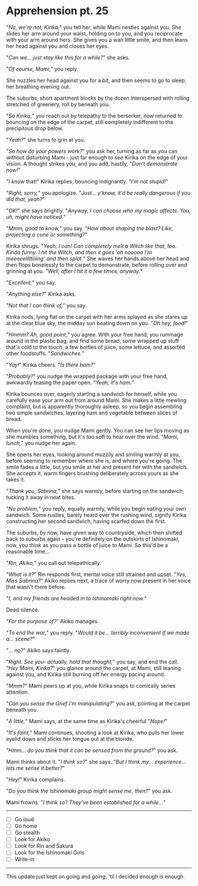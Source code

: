 # Apprehension pt. 25

"*No, we're not, Kirika,*" you tell her, while Mami nestles against you. She slides her arm around your waist, holding on to you, and you reciprocate with your arm around hers. She gives you a wan little smile, and then leans her head against you and closes her eyes.

"*Can we... just stay like this for a while?*" she asks.

"*Of course, Mami,*" you reply.

She nuzzles her head against you for a bit, and then seems to go to sleep, her breathing evening out.

The suburbs, short apartment blocks by the dozen interspersed with rolling stretched of greenery, roll by beneath you.

"*So Kirika,*" you reach out by telepathy to the berserker, now returned to bouncing on the edge of the carpet, still completely indifferent to the precipitous drop below.

"*Yeah?*" she turns to grin at you.

"*So how do your powers work?*" you ask her, turning as far as you can without disturbing Mami - just far enough to see Kirika on the edge of your vision. A thought strikes you, and you add, hastily, "*Don't demonstrate now!*"

"*I know* that!" Kirika replies, bouncing indignantly. "*I'm not stupid!*"

"*Right, sorry,*" you apologize. "*Just... y'know, it'd be really dangerous if you did that, yeah?*"

"*OK!*" she says brightly. "*Anyway, I can choose who my magic affects. You, uh, might have noticed.*"

"*Mmm, good to know,*" you say. "*How about shaping the blast? Like, projecting a cone or something?*"

Kirika shrugs. "*Yeah, I can! Can completely melt a Witch like that, too. Kinda funny. I hit the Witch, and then it goes 'oh nooooo I'm meeeeelllltiiiing' and then splat.*" She waves her hands above her head and then flops bonelessly to the carpet to demonstrate, before rolling over and grinning at you. "*Well, after I hit it a few times, anyway.*\*

"*Excellent,*" you say.

"*Anything else?*" Kirika asks.

"*Not that I can think of,*" you say.

Kirika nods, lying flat on the carpet with her arms splayed as she stares up at the clear blue sky, the midday sun beating down on you. "*Oh hey, food!*"

"*Hmmm? Ah, good point,*" you agree. With your free hand, you rummage around in the plastic bag, and find some bread, some wrapped up stuff that's cold to the touch, a few bottles of juice, some lettuce, and assorted other foodstuffs. "*Sandwiches.*"

"*Yay!*" Kirika cheers. "*Is there ham?*"

"*Probably?*" you nudge the wrapped package with your free hand, awkwardly teasing the paper open. "*Yeah, it's ham.*"

Kirika bounces over, eagerly starting a sandwich for herself, while you carefully ease your arm out from around Mami. She makes a little mewling complaint, but is apparently thoroughly asleep, so you begin assembling two simple sandwiches, layering ham and vegetable between slices of bread.

When you're done, you nudge Mami gently. You can see her lips moving as she mumbles something, but it's too soft to hear over the wind. "*Mami, lunch,*" you nudge her again.

She opens her eyes, looking around muzzily and smiling warmly at you, before seeming to remember where she is, and where you're going. The smile fades a little, but you smile at her and present her with the sandwich. She accepts it, warm fingers brushing deliberately across yours as she takes it.

"*Thank you, Sabrina,*" she says warmly, before starting on the sandwich, tucking it away in neat bites.

"*No problem,*" you reply, equally warmly, while you begin eating your own sandwich. Some rustles, barely heard over the rushing wind, signify Kirika constructing her second sandwich, having scarfed down the first.

The suburbs, by now, have given way to countryside, which then shifted back to suburbs again - you're definitely on the outskirts of Ishinomaki, now, you think as you pass a bottle of juice to Mami. So this'd be a reasonable time...

"*Rin, Akiko,*" you call out telepathically.

"*What is it?*" Rin responds first, mental voice still strained and upset. "*Yes, Miss Sabrina?*" Akiko replies next, a trace of worry now present in her voice that wasn't there before.

"*I, and my friends are headed in to Ishinomaki right now.*"

Dead silence.

"*For the purpose of?*" Akiko manages.

"*To end the war,*" you reply. "*Would it be... terribly inconvenient if we made a... scene?*"

"*... no?*" Akiko says faintly.

"*Right. See you- actually, hold that thought,*" you say, and end the call. "*Hey Mami, Kirika?*" you glance around the carpet, at Mami, still leaning against you, and Kirika still burning off her energy pacing around.

"*Mmm?*" Mami peers up at you, while Kirika snaps to comically series attention.

"*Can you sense the Grief I'm manipulating?*" you ask, pointing at the carpet beneath you.

"*A little,*" Mami says, at the same time as Kirika's cheerful "*Nope!*"

"*It's faint,*" Mami continues, shooting a look at Kirika, who pulls her lower eyelid down and sticks her tongue out at the blonde.

"*Hmm... do you think that it can be sensed from the ground?*" you ask.

Mami thinks about it. "*I think so?*" she says. "*But I think my... experience... lets me sense it better?*"

"*Hey!*" Kirika complains.

"*Do you think the Ishinomaki group might sense me, then?*" you ask.

Mami frowns. "*I think so? They've been established for a while...*"

---

- [ ] Go loud
- [ ] Go home
- [ ] Go stealth
- [ ] Look for Akiko
- [ ] Look for Rin and Sakura
- [ ] Look for the Ishinomaki Girls
- [ ] Write-in

---

This update just kept on going and *going*, 'til I decided enough is enough.
